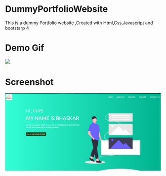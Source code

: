# DummyPortfolioWebsite
This is a dummy Portfolio website ,Created with Html,Css,Javascript and  bootstarp 4

# Demo Gif
![](https://github.com/Bhaskar-maity/DummyPortfolioWebsite/blob/master/Demo.gif)

# Screenshot
![](https://github.com/Bhaskar-maity/DummyPortfolioWebsite/blob/master/Screenshot.png)
